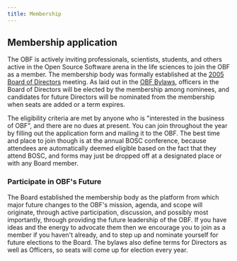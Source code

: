 ```yaml
---
title: Membership
---
```


Membership application
----------------------

The OBF is actively inviting professionals, scientists, students, and
others active in the Open Source Software arena in the life sciences to
join the OBF as a member. The membership body was formally established
at the [2005 Board of Directors](Minutes:2005_BOSC_Meeting "wikilink")
meeting. As laid out in the [OBF
Bylaws](http://news.open-bio.org/archives/uploads/OBF-Election-Bylaws-1.pdf),
officers in the Board of Directors will be elected by the membership
among nominees, and candidates for future Directors will be nominated
from the membership when seats are added or a term expires.

The eligibility criteria are met by anyone who is "interested in the
business of OBF", and there are no dues at present. You can join
throughout the year by filling out the application form and mailing it
to the OBF. The best time and place to join though is at the annual BOSC
conference, because attendees are automatically deemed eligible based on
the fact that they attend BOSC, and forms may just be dropped off at a
designated place or with any Board member.

### Participate in OBF's Future

The Board established the membership body as the platform from which
major future changes to the OBF's mission, agenda, and scope will
originate, through active participation, discussion, and possibly most
importantly, through providing the future leadership of the OBF. If you
have ideas and the energy to advocate them then we encourage you to join
as a member if you haven't already, and to step up and nominate yourself
for future elections to the Board. The bylaws also define terms for
Directors as well as Officers, so seats will come up for election every
year.

